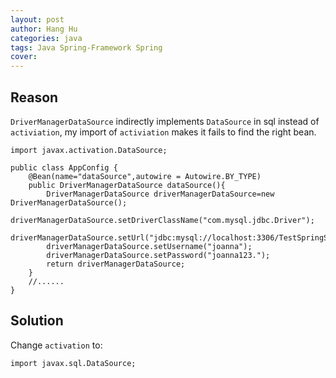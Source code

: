 ```yaml
---
layout: post
author: Hang Hu
categories: java
tags: Java Spring-Framework Spring 
cover: 
---
```


## Reason

`DriverManagerDataSource` indirectly implements `DataSource` in sql instead of `activiation`, my import of `activiation` makes it fails to find the right bean.
```
import javax.activation.DataSource;
```
```
public class AppConfig {
    @Bean(name="dataSource",autowire = Autowire.BY_TYPE)
    public DriverManagerDataSource dataSource(){
        DriverManagerDataSource driverManagerDataSource=new DriverManagerDataSource();
        driverManagerDataSource.setDriverClassName("com.mysql.jdbc.Driver");
        driverManagerDataSource.setUrl("jdbc:mysql://localhost:3306/TestSpringSecurity");
        driverManagerDataSource.setUsername("joanna");
        driverManagerDataSource.setPassword("joanna123.");
        return driverManagerDataSource;
    }
    //......
}
```
## Solution

Change `activation` to:
```
import javax.sql.DataSource;
```
